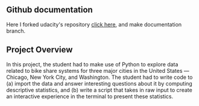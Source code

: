 ## Github documentation
Here I forked udacity's repository [click here](https://github.com/udacity/pdsnd_github), and make documentation branch.

## Project Overview
In this project, the student had to make use of Python to explore data related to bike share systems for three major cities in the United States — Chicago, New York City, and Washington. The student had to write code to (a) import the data and answer interesting questions about it by computing descriptive statistics, and (b) write a script that takes in raw input to create an interactive experience in the terminal to present these statistics.